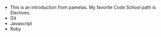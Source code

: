 * This is an introduction from pamelas. My favorite Code School path is Electives.
* Git
* Javascript
* Ruby